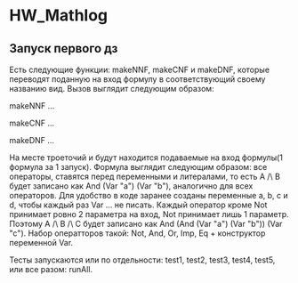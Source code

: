 # HW_Mathlog
## Запуск первого дз
  Есть следующие функции: makeNNF, makeCNF и makeDNF, которые переводят поданную на вход формулу в соответствующий своему названию вид. Вызов выглядит следующим образом: 
  
  makeNNF ...
  
  makeCNF ...
  
  makeDNF ...
  
  На месте троеточий и будут находится подаваемые на вход формулы(1 формула за 1 запуск). Формула выглядит следующим образом: все операторы, ставятся перед переменными и литералами, то есть A /\ B будет записано как And (Var "a") (Var "b"), аналогично для всех операторов. Для удобство в коде заранее созданы переменные a, b, c и d, чтобы каждый раз Var ... не писать. Каждый оператор кроме Not принимает ровно 2 параметра на вход, Not принимает лишь 1 параметр. Поэтому A /\ B /\ C будет записано как And (And (Var "a") (Var "b")) (Var "c"). Набор оператторов такой: Not, And, Or, Imp, Eq + конструктор переменной Var.

  Тесты запускаются или по отдельности: test1, test2, test3, test4, test5, или все разом: runAll.
